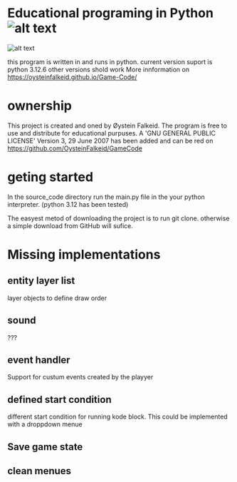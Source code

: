 # Educational programing in Python ![alt text](https://github.com/OysteinFalkeid/GameCode/blob/main/src/sprites/icon.png)
![alt text](https://github.com/OysteinFalkeid/GameCode/blob/main/docs/images/Screenshot.png)

this program is written in and runs in python.
current version suport is python 3.12.6 other versions shold work
More innformation on https://oysteinfalkeid.github.io/Game-Code/

# ownership
This project is created and oned by Øystein Falkeid.
The program is free to use and distribute for educational purpuses.
A 'GNU GENERAL PUBLIC LICENSE' Version 3, 29 June 2007 has been added and 
can be red on https://github.com/OysteinFalkeid/GameCode

# geting started
In the source_code directory run the main.py file in the your python interpreter. (python 3.12 has been tested)

The easyest metod of downloading the project is to run git clone. otherwise a simple download from GitHub will sufice.

# Missing implementations

## entity layer list
layer objects to define draw order

## sound
???

## event handler 
Support for custum events created by the playyer

## defined start condition
different start condition for running kode block. 
This could be implemented with a droppdown menue

## Save game state

## clean menues